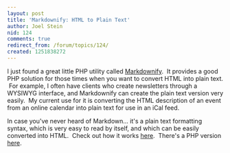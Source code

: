 ```yaml
---
layout: post
title: 'Markdownify: HTML to Plain Text'
author: Joel Stein
nid: 124
comments: true
redirect_from: /forum/topics/124/
created: 1251838272
---
```

<p>I just found a great little PHP utility called <a href="http://milianw.de/projects/markdownify/">Markdownify</a>. &nbsp;It provides a good PHP&nbsp;solution&nbsp;for those times when you want to convert HTML into plain text. &nbsp;For example, I often have clients who create newsletters through a WYSIWYG interface, and Markdownify can create the plain text version very easily. &nbsp;My current use for it is converting the HTML description of an event from an online calendar into plain text for use in an iCal feed.</p>
<p>In case you've never heard of Markdown... it's a plain text formatting syntax, which is very easy to read by itself, and which can be easily converted into HTML. &nbsp;Check out how it works <a href="http://daringfireball.net/projects/markdown/">here</a>. &nbsp;There's a PHP&nbsp;version <a href="http://michelf.com/projects/php-markdown/">here</a>.</p>
